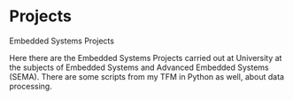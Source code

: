 # Projects
Embedded Systems Projects

Here there are the Embedded Systems Projects carried out at University at the subjects of Embedded Systems and Advanced Embedded Systems (SEMA). There are some scripts from my TFM in Python as well, about data processing.
